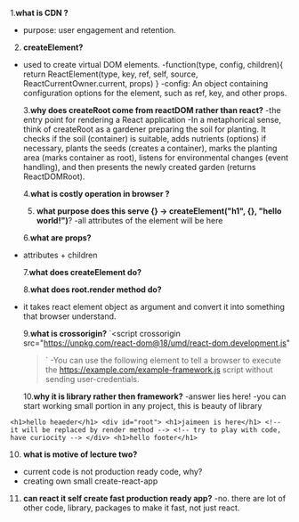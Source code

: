 1.**what is CDN ?**

- purpose: user engagement and retention.

2. **createElement?**

- used to create virtual DOM elements.
  -function(type, config, children){
  return ReactElement(type, key, ref, self, source, ReactCurrentOwner.current, props)
  }
  -config: An object containing configuration options for the element, such as ref, key, and other props.

  3.**why does createRoot come from reactDOM rather than react?**
  -the entry point for rendering a React application
  -In a metaphorical sense, think of createRoot as a gardener preparing the soil for planting. It checks if the soil (container) is suitable, adds nutrients (options) if necessary, plants the seeds (creates a container), marks the planting area (marks container as root), listens for environmental changes (event handling), and then presents the newly created garden (returns ReactDOMRoot).

  4.**what is costly operation in browser ?**

  5. **what purpose does this serve {} -> createElement("h1", {}, "hello world!")**?
     -all attributes of the element will be here

  6.**what are props?**

- attributes + children

  7.**what does createElement do?**

  <!-- {
  "type": "h1",
  "key": null,
  "ref": null,
  "props": {
  "id": "heading",
  "xyz": "abc",
  "children": "hello world!"
  },
  "\_owner": null,
  "\_store": {}
  } -->

  8.**what does root.render method do?**

- it takes react element object as argument and convert it into something that browser understand.

  9.**what is crossorigin?**
  `<script
  crossorigin
  src="https://unpkg.com/react-dom@18/umd/react-dom.development.js"

  > </script>`
  > -You can use the following element to tell a browser to execute the https://example.com/example-framework.js script without sending user-credentials.

  10.**why it is library rather then framework?**
  -answer lies here!
  -you can start working small portion in any project, this is beauty of library

`<h1>hello heaeder</h1>
    <div id="root">
      <h1>jaimeen is here</h1>
      <!-- it will be replaced by render method -->
      <!-- try to play with code, have curiocity -->
    </div>
    <h1>hello footer</h1>`

10. **what is motive of lecture two?**

- current code is not production ready code, why?
- creating own small create-react-app

11. **can react it self create fast production ready app?**
    -no. there are lot of other code, library, packages to make it fast, not just react.
